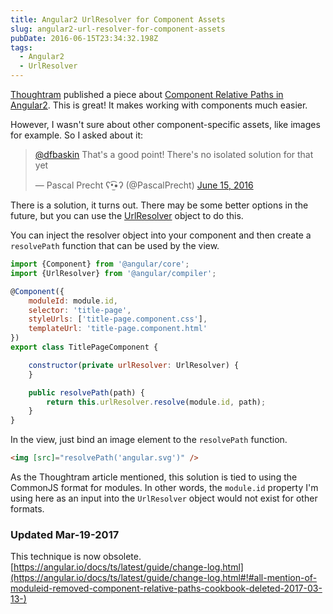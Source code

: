 ```yaml
---
title: Angular2 UrlResolver for Component Assets
slug: angular2-url-resolver-for-component-assets
pubDate: 2016-06-15T23:34:32.198Z
tags:
  - Angular2
  - UrlResolver
---
```


[Thoughtram](http://thoughtram.io/) published a piece about [Component Relative Paths in Angular2](http://blog.thoughtram.io/angular/2016/06/08/component-relative-paths-in-angular-2.html). This is great! It makes working with components much easier.

However, I wasn't sure about other component-specific assets, like images for example. So I asked about it:

<blockquote class="twitter-tweet" data-lang="en"><p lang="en" dir="ltr"><a href="https://twitter.com/dfbaskin">@dfbaskin</a> That&#39;s a good point! There&#39;s no isolated solution for that yet</p>&mdash; Pascal Precht ʕ•̫͡•ʔ (@PascalPrecht) <a href="https://twitter.com/PascalPrecht/status/743086388460068864">June 15, 2016</a></blockquote>

There is a solution, it turns out. There may be some better options in the future, but you can use the [UrlResolver](https://angular.io/docs/ts/latest/api/compiler/index/UrlResolver-class.html) object to do this.

You can inject the resolver object into your component and then create a `resolvePath` function that can be used by the view.

```javascript
import {Component} from '@angular/core';
import {UrlResolver} from '@angular/compiler';

@Component({
    moduleId: module.id,
    selector: 'title-page',
    styleUrls: ['title-page.component.css'],
    templateUrl: 'title-page.component.html'
})
export class TitlePageComponent {

    constructor(private urlResolver: UrlResolver) {
    }

    public resolvePath(path) {
        return this.urlResolver.resolve(module.id, path);
    }
}
```

In the view, just bind an image element to the `resolvePath` function.

```html
<img [src]="resolvePath('angular.svg')" />
```

As the Thoughtram article mentioned, this solution is tied to using the CommonJS format for modules. In other words, the `module.id` property I'm using here as an input into the `UrlResolver` object would not exist for other formats.

### Updated Mar-19-2017

This technique is now obsolete. [https://angular.io/docs/ts/latest/guide/change-log.html](https://angular.io/docs/ts/latest/guide/change-log.html#!#all-mention-of-moduleid-removed-component-relative-paths-cookbook-deleted-2017-03-13-)
